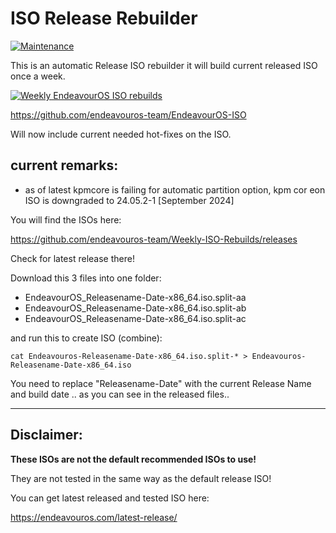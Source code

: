 # ISO Release Rebuilder

[![Maintenance](https://img.shields.io/maintenance/yes/2024.svg)]()


This is an automatic Release ISO rebuilder it will build current released ISO once a week.

[![Weekly EndeavourOS ISO rebuilds](https://github.com/endeavouros-team/Weekly-ISO-Rebuilds/actions/workflows/autobuild.yml/badge.svg?branch=main)](https://github.com/endeavouros-team/Weekly-ISO-Rebuilds/actions/workflows/autobuild.yml)

https://github.com/endeavouros-team/EndeavourOS-ISO


Will now include current needed hot-fixes on the ISO.

## current remarks:
* as of latest kpmcore is failing for automatic partition option, kpm cor eon ISO is downgraded to 24.05.2-1 [September 2024]

You will find the ISOs here:

https://github.com/endeavouros-team/Weekly-ISO-Rebuilds/releases

Check for latest release there!


Download this 3 files into one folder:

* EndeavourOS_Releasename-Date-x86_64.iso.split-aa
* EndeavourOS_Releasename-Date-x86_64.iso.split-ab
* EndeavourOS_Releasename-Date-x86_64.iso.split-ac

and run this to create ISO (combine):

```
cat Endeavouros-Releasename-Date-x86_64.iso.split-* > Endeavouros-Releasename-Date-x86_64.iso
```

You need to replace "Releasename-Date" with the current Release Name and build date .. as you can see in the released files..

---

## Disclaimer:
**These ISOs are not the default recommended ISOs to use!**

They are not tested in the same way as the default release ISO!

You can get latest released and tested ISO here:

https://endeavouros.com/latest-release/


